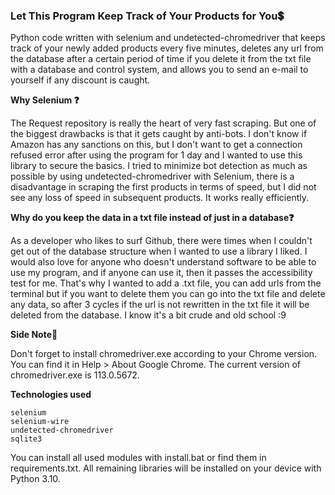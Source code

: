 ### Let This Program Keep Track of Your Products for You💲
Python code written with selenium and undetected-chromedriver that keeps track of your newly added products every five minutes, deletes any url from the database after a certain period of time if you delete it from the txt file with a database and control system, and allows you to send an e-mail to yourself if any discount is caught.

**Why Selenium  ❓**

The Request repository is really the heart of very fast scraping. But one of the biggest drawbacks is that it gets caught by anti-bots. I don't know if Amazon has any sanctions on this, but I don't want to get a connection refused error after using the program for 1 day and I wanted to use this library to secure the basics. I tried to minimize bot detection as much as possible by using undetected-chromedriver with Selenium, there is a disadvantage in scraping the first products in terms of speed, but I did not see any loss of speed in subsequent products. It works really efficiently.

**Why do you keep the data in a txt file instead of just in a database❓**

As a developer who likes to surf Github, there were times when I couldn't get out of the database structure when I wanted to use a library I liked. I would also love for anyone who doesn't understand software to be able to use my program, and if anyone can use it, then it passes the accessibility test for me. That's why I wanted to add a .txt file, you can add urls from the terminal but if you want to delete them you can go into the txt file and delete any data, so after 3 cycles if the url is not rewritten in the txt file it will be deleted from the database. I know it's a bit crude and old school :9

**Side Note📝**

Don't forget to install chromedriver.exe according to your Chrome version. You can find it in Help > About Google Chrome. The current version of chromedriver.exe is 113.0.5672.

**Technologies used**

```
selenium
selenium-wire
undetected-chromedriver
sqlite3
```
You can install all used modules with install.bat or find them in requirements.txt.
All remaining libraries will be installed on your device with Python 3.10.

